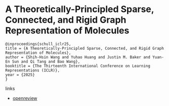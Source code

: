 # A Theoretically-Principled Sparse, Connected, and Rigid Graph Representation of Molecules

```
@inproceedings{schull_iclr25,
title = {A Theoretically-Principled Sparse, Connected, and Rigid Graph Representation of Molecules},
author = {Shih-Hsin Wang and Yuhao Huang and Justin M. Baker and Yuan-En Sun and Qi Tang and Bao Wang},
booktitle = {The Thirteenth International Conference on Learning Representations (ICLR)},
year = {2025}
}
```

links
- [openreview](https://openreview.net/forum?id=OIvg3MqWX2)

